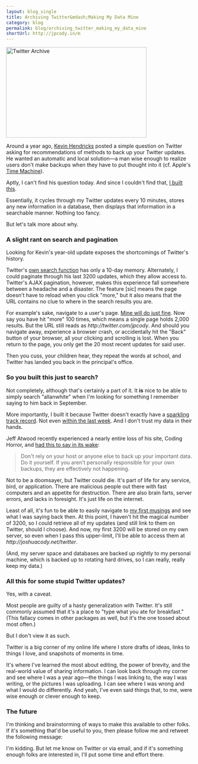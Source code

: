 ```yaml
---
layout: blog_single
title: Archiving Twitter&mdash;Making My Data Mine
category: blog
permalink: blog/archiving_twitter_making_my_data_mine
shortUrl: http://jpcody.in/m
---
```

<a href="http://joshuacody.net/archive"><img src="/images/blog-img/twitter-archive.jpg" alt="Twitter Archive" width="380" height="245" class="main"/></a>
<p>Around a year ago, <a href="http://twitter.com/kevinhendricks">Kevin Hendricks</a> posted a simple question on Twitter asking for recommendations of methods to back up your Twitter updates. He wanted an automatic and local solution&mdash;a man wise enough to realize users don't make backups when they have to put thought into it (cf. Apple's <a href="http://en.wikipedia.org/wiki/Time_Machine_(Apple_software)">Time Machine</a>).</p>
<p>Aptly, I can't find his question today. And since I couldn't find that, <a href="http://joshuacody.net/archive">I built this</a>.</p>
<p>Essentially, it cycles through my Twitter updates every 10 minutes, stores any new information in a database, then displays that information in a searchable manner. Nothing too fancy. </p>
<p>But let's talk more about why.</p>
<h3>A slight rant on search and pagination</h3>
<p>Looking for Kevin's year-old update exposes the shortcomings of Twitter's history.</p>
<p>Twitter's <a href="http://search.twitter.com">own search function</a> has only a 10-day memory. Alternately, I could paginate through his last 3200 updates, which they allow access to. Twitter's AJAX pagination, however, makes this experience fall somewhere between a headache and a disaster. The feature [sic] means the page doesn't have to reload when you click "more," but it also means that the URL contains no clue to where in the search results you are.</p>
<p>For example's sake, navigate to a user's page. <a href="http://twitter.com/jpcody">Mine will do just fine</a>. Now say you have hit "more" 100 times, which means a single page holds 2,000 results. But the URL still reads as <em>http://twitter.com/jpcody</em>. And should you navigate away, experience a browser crash, or accidentally hit the "Back" button of your browser, all your clicking and scrolling is lost. When you return to the page, you only get the 20 most recent updates for said user.</p>
<p>Then you cuss, your children hear, they repeat the words at school, and Twitter has landed you back in the principal's office.</p>
<h3>So you built this just to search?</h3>
<p>Not completely, although that's certainly a part of it. It <strong>is</strong> nice to be able to simply search "allanwhite" when I'm looking for something I remember saying to him back in September.</p>
<p>More importantly, I built it because Twitter doesn't exactly have a <a href="http://en.wikipedia.org/wiki/Twitter#Outages">sparkling track record</a>. Not even <a href="http://www.techcrunch.com/2009/12/17/twitter-reportedly-hacked-by-iranian-cyber-army/">within the last week</a>. And I don't trust my data in their hands.</p>
<p>Jeff Atwood recently experienced a nearly entire loss of his site, Coding Horror, and <a href="http://www.codinghorror.com/blog/archives/001315.html">had this to say in its wake</a>:</p>
<blockquote>
    <p>Don't rely on your host or anyone else to back up your important data. Do it yourself. If you aren't personally responsible for your own backups, they are effectively not happening.</p>
</blockquote>
<p>Not to be a doomsayer, but Twitter could die. It's part of life for any service, bird, or application. There are malicious people out there with fast computers and an appetite for destruction. There are also brain farts, server errors, and lacks in foresight. It's just life on the internet.</p>
<p>Least of all, it's fun to be able to easily navigate to <a href="http://joshuacody.net/archive/index.php/archives/index/2450">my first musings</a> and see what I was saying back then. At this point, I haven't hit the magical number of 3200, so I could retrieve all of my updates (and still link to them on Twitter, should I choose). And now, my first 3200 will be stored on my own server, so even when I pass this upper-limit, I'll be able to access them at <em>http://joshuacody.net/twitter</em>.</p>
<p>(And, my server space and databases are backed up nightly to my personal machine, which is backed up to rotating hard drives, so I can really, really keep my data.)</p>
<h3>All this for some stupid Twitter updates?</h3>
<p>Yes, with a caveat.</p>
<p>Most people are guilty of a hasty generalization with Twitter. It's still commonly assumed that it's a place to "type what you ate for breakfast." (This fallacy comes in other packages as well, but it's the one tossed about most often.)</p>
<p>But I don't view it as such.</p>
<p class="big_quote">Twitter is a big corner of my online life where I store drafts of ideas, links to things I love, and snapshots of moments in time.</p>
<p>It's where I've learned the most about editing, the power of brevity, and the real-world value of sharing information. I can look back through my corner and see where I was a year ago&mdash;the things I was linking to, the way I was writing, or the pictures I was uploading. I can see where I was wrong and what I would do differently. And yeah, I've even said things that, to me, were wise enough or clever enough to keep.</p>
<h3>The future</h3>
<p>I'm thinking and brainstorming of ways to make this available to other folks. If it's something that'd be useful to you, then please follow me and retweet the following message:</p>
<p>I'm kidding. But let me know on Twitter or via email, and if it's something enough folks are interested in, I'll put some time and effort there.</p>